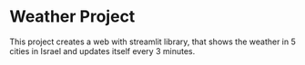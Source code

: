# Weather Project
This project creates a web with streamlit library, that shows the weather in 5 cities in Israel and updates itself every 3 minutes.